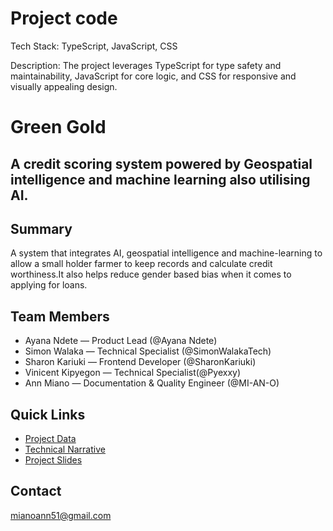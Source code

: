 # Project code

Tech Stack: TypeScript, JavaScript, CSS

Description: The project leverages TypeScript for type safety and maintainability, JavaScript for core logic, and CSS for responsive and visually appealing design.
# Green Gold

## A credit scoring system powered by Geospatial intelligence and machine learning also utilising AI.

## Summary
A system that integrates AI, geospatial intelligence and machine-learning to allow a small holder farmer to keep records and calculate credit worthiness.It also helps reduce gender based bias when it comes to applying for loans.

## Team Members
- Ayana Ndete — Product Lead (@Ayana Ndete)
- Simon Walaka — Technical Specialist (@SimonWalakaTech)
- Sharon Kariuki — Frontend Developer (@SharonKariuki)
- Vinicent Kipyegon — Technical Specialist(@Pyexxy)
- Ann Miano — Documentation & Quality Engineer (@MI-AN-O)

## Quick Links
- [Project Data](https://github.com/Green-Gold-Foundation/project-data)
- [Technical Narrative](https://github.com/Green-Gold-Foundation/project-docs)
- [Project Slides](https://github.com/Green-Gold-Foundation/project-slides)

## Contact
mianoann51@gmail.com

